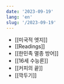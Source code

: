 ```yaml
---
date: '2023-09-19'
lang: 'en'
slug: '/2023-09-19'
---
```


- [[미국적 엣지]]
- [[Readings]]
- [[한민족 멸종 방어]]
- [[16세 수능론]]
- [[커피의 끝]]
- [[깍두기]]
